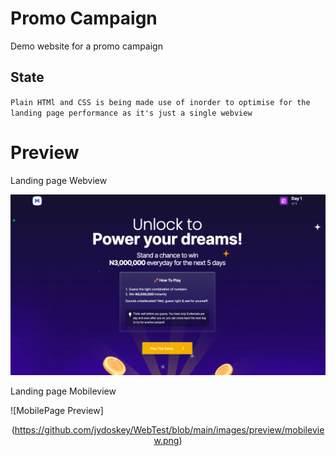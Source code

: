 # Promo Campaign
Demo website for a promo campaign 

## State

`
Plain HTMl and CSS is being made use of inorder to optimise for the landing page performance as it's just a single webview 
`

# Preview

Landing page Webview 

![WebPage Preview](https://github.com/jydoskey/WebTest/blob/main/images/preview/webview.png)

Landing page Mobileview 

![MobilePage Preview]<p align="center">(https://github.com/jydoskey/WebTest/blob/main/images/preview/mobileview.png)</p>


